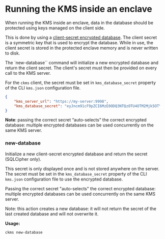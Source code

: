 # Running the KMS inside an enclave

When running the KMS inside an enclave, data in the database should be protected using keys managed on the client side.

This is done by using a [client-secret encrypted database](../single_server_mode.md#using-client-secret-encrypted-databases). The client secret is a symmetric key that is used to encrypt the database. While in use, the client secret is stored in the protected enclave memory and is never written to disk.

The `new-database`` command will initialize a new encrypted database and return the client secret. The client's secret must then be provided on every call to the KMS server.   

For the `ckms` client, the secret must be set in `kms_database_secret` property of the CLI `kms.json` configuration file.

```json
{
    "kms_server_url": "https://my-server:9998",
    "kms_database_secret": "eyJncm91cF9pZCI6MzE0ODQ3NTQzOTU4OTM2Mjk5OTY2ODU4MTY1NzE0MTk0MjU5NjUyLCJrZXkiOiIzZDAyNzg3YjUyZGY5OTYzNGNkOTVmM2QxODEyNDk4YTRiZWU1Nzc1NmM5NDI0NjdhZDI5ZTYxZjFmMmM0OWViIn0="
}
```


**Note**: passing the correct secret “auto-selects” the correct encrypted database: multiple encrypted databases can be used concurrently on the same KMS server.

### new-database

Initialize a new client-secret encrypted database and return the secret (SQLCipher only).

This secret is only displayed once and is not stored anywhere on the server.
The secret must be set in the `kms_database_secret` property of the CLI `kms.json` configuration file to use the encrypted database.

Passing the correct secret "auto-selects" the correct encrypted database:
multiple encrypted databases can be used concurrently on the same KMS server.

Note: this action creates a new database: it will not return the secret
of the last created database and will not overwrite it.

**Usage:**
```
ckms new-database 
```



